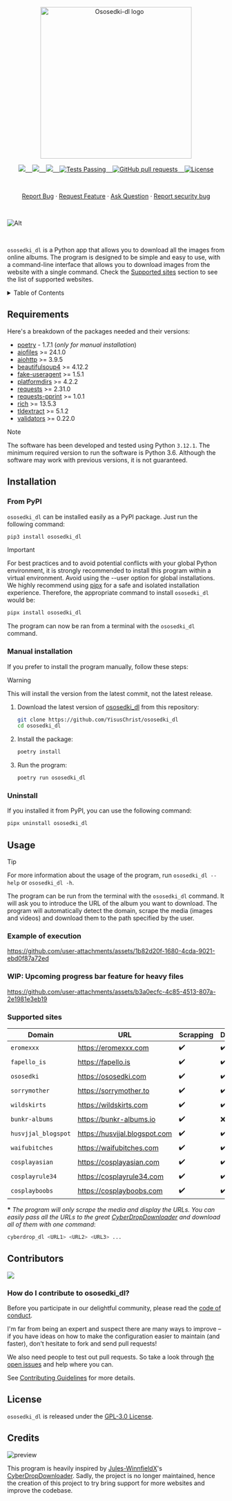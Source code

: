 <p align="center">
    <img width="350" src="https://i.imgur.com/BRi2FsF.png" alt="Ososedki-dl logo">
</p>

<p align="center">
    <a href="https://github.com/YisusChrist/ososedki_dl/issues">
        <img src="https://img.shields.io/github/issues/YisusChrist/ososedki_dl?color=171b20&label=Issues%20%20&logo=gnubash&labelColor=e05f65&logoColor=ffffff">&nbsp;&nbsp;&nbsp;
    </a>
    <a href="https://github.com/YisusChrist/ososedki_dl/forks">
        <img src="https://img.shields.io/github/forks/YisusChrist/ososedki_dl?color=171b20&label=Forks%20%20&logo=git&labelColor=f1cf8a&logoColor=ffffff">&nbsp;&nbsp;&nbsp;
    </a>
    <a href="https://github.com/YisusChrist/ososedki_dl/stargazers">
        <img src="https://img.shields.io/github/stars/YisusChrist/ososedki_dl?color=171b20&label=Stargazers&logo=octicon-star&labelColor=70a5eb">&nbsp;&nbsp;&nbsp;
    </a>
    <a href="https://github.com/YisusChrist/ososedki_dl/actions">
        <img alt="Tests Passing" src="https://github.com/YisusChrist/ososedki_dl/actions/workflows/github-code-scanning/codeql/badge.svg">&nbsp;&nbsp;&nbsp;
    </a>
    <a href="https://github.com/YisusChrist/ososedki_dl/pulls">
        <img alt="GitHub pull requests" src="https://img.shields.io/github/issues-pr/YisusChrist/ososedki_dl?color=0088ff">&nbsp;&nbsp;&nbsp;
    </a>
    <a href="https://opensource.org/license/GPL-3.0/">
        <img alt="License" src="https://img.shields.io/github/license/YisusChrist/ososedki_dl?color=0088ff">
    </a>
</p>

<br>

<p align="center">
    <a href="https://github.com/YisusChrist/ososedki_dl/issues/new?assignees=YisusChrist&labels=bug&projects=&template=bug_report.yml">Report Bug</a>
    ·
    <a href="https://github.com/YisusChrist/ososedki_dl/issues/new?assignees=YisusChrist&labels=feature&projects=&template=feature_request.yml">Request Feature</a>
    ·
    <a href="https://github.com/YisusChrist/ososedki_dl/issues/new?assignees=YisusChrist&labels=question&projects=&template=question.yml">Ask Question</a>
    ·
    <a href="https://github.com/YisusChrist/ososedki_dl/security/policy#reporting-a-vulnerability">Report security bug</a>
</p>

<br>

![Alt](https://repobeats.axiom.co/api/embed/d776dfb3239e733c3333eb2cf4f8924bd6478660.svg "Repobeats analytics image")

<br>

`ososedki_dl` is a Python app that allows you to download all the images from online albums. The program is designed to be simple and easy to use, with a command-line interface that allows you to download images from the website with a single command. Check the [Supported sites](#supported-sites) section to see the list of supported websites.

<details>
<summary>Table of Contents</summary>

- [Requirements](#requirements)
- [Installation](#installation)
  - [From PyPI](#from-pypi)
  - [Manual installation](#manual-installation)
  - [Uninstall](#uninstall)
- [Usage](#usage)
  - [Example of execution](#example-of-execution)
  - [WIP: Upcoming progress bar feature for heavy files](#wip-upcoming-progress-bar-feature-for-heavy-files)
  - [Supported sites](#supported-sites)
- [Contributors](#contributors)
  - [How do I contribute to ososedki_dl?](#how-do-i-contribute-to-ososedki_dl)
- [License](#license)
- [Credits](#credits)

</details>

## Requirements

Here's a breakdown of the packages needed and their versions:

- [poetry](https://pypi.org/project/poetry) - 1.7.1 (_only for manual installation_)
- [aiofiles](https://pypi.org/project/aiofiles) >= 24.1.0
- [aiohttp](https://pypi.org/project/aiohttp) >= 3.9.5
- [beautifulsoup4](https://pypi.org/project/beautifulsoup4) >= 4.12.2
- [fake-useragent](https://pypi.org/project/fake-useragent) >= 1.5.1
- [platformdirs](https://pypi.org/project/platformdirs) >= 4.2.2
- [requests](https://pypi.org/project/requests) >= 2.31.0
- [requests-pprint](https://pypi.org/project/requests-pprint) >= 1.0.1
- [rich](https://pypi.org/project/rich) >= 13.5.3
- [tldextract](https://pypi.org/project/tldextract) >= 5.1.2
- [validators](https://pypi.org/project/validators) >= 0.22.0

> [!NOTE]
> The software has been developed and tested using Python `3.12.1`. The minimum required version to run the software is Python 3.6. Although the software may work with previous versions, it is not guaranteed.

## Installation

### From PyPI

`ososedki_dl` can be installed easily as a PyPI package. Just run the following command:

```bash
pip3 install ososedki_dl
```

> [!IMPORTANT]
> For best practices and to avoid potential conflicts with your global Python environment, it is strongly recommended to install this program within a virtual environment. Avoid using the --user option for global installations. We highly recommend using [pipx](https://pypi.org/project/pipx) for a safe and isolated installation experience. Therefore, the appropriate command to install `ososedki_dl` would be:
>
> ```bash
> pipx install ososedki_dl
> ```

The program can now be ran from a terminal with the `ososedki_dl` command.

### Manual installation

If you prefer to install the program manually, follow these steps:

> [!WARNING]
> This will install the version from the latest commit, not the latest release.

1. Download the latest version of [ososedki_dl](https://github.com/YisusChrist/ososedki_dl) from this repository:

   ```bash
   git clone https://github.com/YisusChrist/ososedki_dl
   cd ososedki_dl
   ```

2. Install the package:

   ```bash
   poetry install
   ```

3. Run the program:

   ```bash
   poetry run ososedki_dl
   ```

### Uninstall

If you installed it from PyPI, you can use the following command:

```bash
pipx uninstall ososedki_dl
```

## Usage

> [!TIP]
> For more information about the usage of the program, run `ososedki_dl --help` or `ososedki_dl -h`.

The program can be run from the terminal with the `ososedki_dl` command. It will ask you to introduce the URL of the album you want to download. The program will automatically detect the domain, scrape the media (images and videos) and download them to the path specified by the user.

### Example of execution

https://github.com/user-attachments/assets/1b82d20f-1680-4cda-9021-ebd0f87a72ed

### WIP: Upcoming progress bar feature for heavy files

https://github.com/user-attachments/assets/b3a0ecfc-4c85-4513-807a-2e1981e3eb19

### Supported sites

| Domain              | URL                           | Scrapping          | Downloading        |
| ------------------- | ----------------------------- | ------------------ | ------------------ |
| `eromexxx`          | https://eromexxx.com          | :heavy_check_mark: | :heavy_check_mark: |
| `fapello_is`        | https://fapello.is            | :heavy_check_mark: | :heavy_check_mark: |
| `ososedki`          | https://ososedki.com          | :heavy_check_mark: | :heavy_check_mark: |
| `sorrymother`       | https://sorrymother.to        | :heavy_check_mark: | :heavy_check_mark: |
| `wildskirts`        | https://wildskirts.com        | :heavy_check_mark: | :heavy_check_mark: |
| `bunkr-albums`      | https://bunkr-albums.io       | :heavy_check_mark: | :x:\*              |
| `husvjjal_blogspot` | https://husvjjal.blogspot.com | :heavy_check_mark: | :heavy_check_mark: |
| `waifubitches`      | https://waifubitches.com      | :heavy_check_mark: | :heavy_check_mark: |
| `cosplayasian`      | https://cosplayasian.com      | :heavy_check_mark: | :heavy_check_mark: |
| `cosplayrule34`     | https://cosplayrule34.com     | :heavy_check_mark: | :heavy_check_mark: |
| `cosplayboobs`      | https://cosplayboobs.com      | :heavy_check_mark: | :heavy_check_mark: |

**\*** _The program will only scrape the media and display the URLs. You can easily pass all the URLs to the great [CyberDropDownloader](https://github.com/Jules-WinnfieldX/CyberDropDownloader) and download all of them with one command_:

```sh
cyberdrop_dl <URL1> <URL2> <URL3> ...
```

## Contributors

<a href="https://github.com/YisusChrist/ososedki_dl/graphs/contributors"><img src="https://contrib.rocks/image?repo=YisusChrist/ososedki_dl" /></a>

### How do I contribute to ososedki_dl?

Before you participate in our delightful community, please read the [code of conduct](https://github.com/YisusChrist/.github/blob/main/CODE_OF_CONDUCT.md).

I'm far from being an expert and suspect there are many ways to improve – if you have ideas on how to make the configuration easier to maintain (and faster), don't hesitate to fork and send pull requests!

We also need people to test out pull requests. So take a look through [the open issues](https://github.com/YisusChrist/ososedki_dl/issues) and help where you can.

See [Contributing Guidelines](https://github.com/YisusChrist/.github/blob/main/CONTRIBUTING.md) for more details.

## License

`ososedki_dl` is released under the [GPL-3.0 License](https://opensource.org/license/GPL-3.0).

## Credits

![preview](https://opengraph.githubassets.com/963eaba4b5ff0640d87891ec7989d89d70dba767722bdf84d19aa46bda3a933b/Jules-WinnfieldX/CyberDropDownloader)

This program is heavily inspired by [Jules-WinnfieldX](https://github.com/Jules-WinnfieldX)'s [CyberDropDownloader](https://github.com/Jules-WinnfieldX/CyberDropDownloader). Sadly, the project is no longer maintained, hence the creation of this project to try bring support for more websites and improve the codebase.
